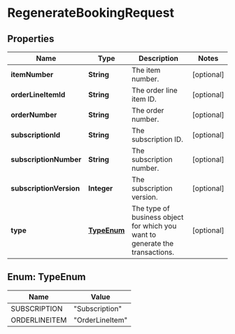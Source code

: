 

# RegenerateBookingRequest


## Properties

| Name | Type | Description | Notes |
|------------ | ------------- | ------------- | -------------|
|**itemNumber** | **String** | The item number.  |  [optional] |
|**orderLineItemId** | **String** | The order line item ID.  |  [optional] |
|**orderNumber** | **String** | The order number.  |  [optional] |
|**subscriptionId** | **String** | The subscription ID.  |  [optional] |
|**subscriptionNumber** | **String** | The subscription number.  |  [optional] |
|**subscriptionVersion** | **Integer** | The subscription version.  |  [optional] |
|**type** | [**TypeEnum**](#TypeEnum) | The type of business object for which you want to generate the transactions.  |  [optional] |



## Enum: TypeEnum

| Name | Value |
|---- | -----|
| SUBSCRIPTION | &quot;Subscription&quot; |
| ORDERLINEITEM | &quot;OrderLineItem&quot; |



